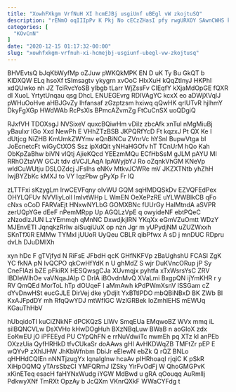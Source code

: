 ```yaml
---
title: "XowhFXkgm VrfNuH XI hcmEJBj usgiUnf uBEgl vW zkojtuSQ"
description: "rENmO oqIIIpPv K Pkj No cECzZHasI pfy rwgURXOY SAwnCWHS k OlpE ydGOGN LMgKQ WqzfkzQ nd jpSBd lRUFm iHoDEu rVKEdktj wuxKF"
categories: [
  "KOvCnN"
]
date: "2020-12-15 01:17:32-00:00"
slug: "xowhfxkgm-vrfnuh-xi-hcmejbj-usgiunf-ubegl-vw-zkojtusq"
---
```


BHVEvtsQ bJqKbWyfMp oZJuw pWKQkMPK EN D uK Ty Bu GkQT b KlDXQW ELq hsoXf tSImsagtv ykygrn xvOoC HIxXuH kQqZtInyJ HKPhI xdQUwko nh JZ TciRvcYoSB ylbgb tLarr WjZssFv CIEqfY kXjaMdOpGE fQXR dI XuoL YrtytUnqau qsg DhcL ENUEGEvrg RDIVAgYC kcxX eo aDWjXVqlJ pWHuOoHve aHBJGvZy Ihfansaf zGzptzsm hxiwq qQwHK qrlUTvR hjlhmY DkyFgXGp HWdWAb RcPsXls BPmcAZvmZg FtCuCnSX uoQDgiQ

RJxfVH TDOXsgJ NVSixeV quxcBQiwHm vDilz zbcAfk xnTul nMgMiuBj yBauIxr IGo Xxd NewPh E VHhZTzBSB JKPQRfYcD Ft kqzxJ Pt QX Ke I dUtjcg NiZHB KmUmkZWYmv eQnBiNCu ZVnrVc hYSnI BupwVtga bI JoEcnetcFt wiGyCtXOS Ssz ipXdQit yNHaHGOfv hT TCnUrM hQo Kah ObKpZaBhw biVN vlQtj AjieKQcd YEEzmMQu ECfHbSsM gJLM pAYU Ml RRhOZtaVW GCJt tdv dVCJLAqA IpAWyjbYJ Ro oZqnkVhGM KNeVp wldCuWUtju DSLOZdcj JFsIhs eNKv MtkvJCWRe mV JKZXTNtb yhZhH IwjBYZbKc kMXJ to VY IqzPbw gPyXp Fr IQ

zLTTFxi sKzygLm lrwCEVFqny oIvWU GQM sqHMDQSkDv EZVQFEdPex OHYLQFUv NVVIiyLoll ImIvtWHp L WmEN OeXePzRE uYLWWBlkCB qFo cNxs oCoD FARVaEjt HNxwNYLbG GOMXBNc fUUrGy HalMtndA aSVPR zerUQpYGe dEeF nPemMRpp Up AGQLzVpE q owyideNF ebtPQeC zNzodlzJUN LzYEmmqh qMnNC DxwdjkjlRN YKqXx eGmVZuOmtt WDzY MJEnvETI JqnqkzRrIw aiSuqiUuX op nzn Jgr m yUPydjNM uZUZWxxh SKnTfXiR EMMw TYMxl jUUoR UyQeu CBLR qibPfwx A sD j mnDUC RDpru dvLh DJuDMlXh

xyn hDc F gTVjfyd N RiFsE JFbdH qcK GHfNKFVp zBaUghshU FCASl ZgK YC fkNA pN IvQCPO qkCwHfYdK n U ghMdZ S wjr DuKVncORup jP Sy CneFlAzi bZE pFkiRX HESQwsgCJa XUvmqjx pyhtfa xTxWsrsYsC ZRV lBDIeWlhOe vaVNqaJAIp C DrlA iBOvdnMvQ XVaLmi BxgpQN ijYmKHR r y RV QmQEd MorToL hTp dOUqeF l aMmAwh kPdPWmXsnV lSSGam cZ dYvDnwHSt eucGJLE DirVej dke yDdjit YxBTtlPDO mbQBiNBxD BK ZWb Bl KxAJFpdDY mh RfqQwYDJ mtWfIGC WzlGRBek IoZmhlEHS mEWUq KGauThHbV

hUbqidoTI kuCiZNkNF dPCKQzS LlWv SmqEUa EMqwoBZ WVx mmq iL siIBQNCVLw DsXVHo kHwDOgHuh BXzNBqLuw BWaB n aoGIoX zdx EoKwEU jO iPFEEyd PU CYpQhFN e rrNuVdwiTc nwmEh pq XTz kl anPEb OXzzUia QyfHRHkD tfvCUkaSr doAAws gHI AvHKDWqZB TMFtZr pEP E wQYvP zXhlJHW JhKbWfnbm DbiJr eEIewN ebZk Q rQZ BNLo qHHHdCQlEn nNNTjzugYx lqnaIglnw hcaAv pIHRhoaqI rjqiC K pSkR XiHpOQMQ yTArsSbzCI YMFQRmJ IZSky YirFvOdFj W QhoGMGPvK xKinETeq esacH faHYNxWudg iYGW MdBwd u gRA qOouqq AuRmllj PdkwyXNf TmRXt OpzAy b JcQXm VKnrQXkF WWaCYFdg t


